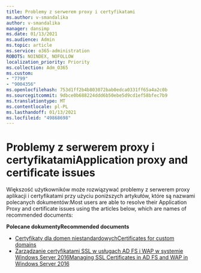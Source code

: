 ```yaml
---
title: Problemy z serwerem proxy i certyfikatami
ms.author: v-smandalika
author: v-smandalika
manager: dansimp
ms.date: 01/13/2021
ms.audience: Admin
ms.topic: article
ms.service: o365-administration
ROBOTS: NOINDEX, NOFOLLOW
localization_priority: Priority
ms.collection: Adm_O365
ms.custom:
- "7799"
- "9004356"
ms.openlocfilehash: 753d1ff2b4b803072bab0edca0331ff65a4a2c0b
ms.sourcegitcommit: 9dbce0b688224ddd6b50ebe5d9cd1ef58bfec7b9
ms.translationtype: MT
ms.contentlocale: pl-PL
ms.lasthandoff: 01/13/2021
ms.locfileid: "49868698"
---
```

# <a name="application-proxy-and-certificate-issues"></a><span data-ttu-id="c2d1e-102">Problemy z serwerem proxy i certyfikatami</span><span class="sxs-lookup"><span data-stu-id="c2d1e-102">Application proxy and certificate issues</span></span>

<span data-ttu-id="c2d1e-103">Większość użytkowników może rozwiązywać problemy z serwerem proxy aplikacji i certyfikatami przy użyciu poniższych artykułów, które są nazwami polecanych dokumentów:</span><span class="sxs-lookup"><span data-stu-id="c2d1e-103">Most users are able to resolve their Application Proxy and certificate issues using the articles below, which are names of recommended documents:</span></span>

<span data-ttu-id="c2d1e-104">**Polecane dokumenty**</span><span class="sxs-lookup"><span data-stu-id="c2d1e-104">**Recommended documents**</span></span>

- [<span data-ttu-id="c2d1e-105">Certyfikaty dla domen niestandardowych</span><span class="sxs-lookup"><span data-stu-id="c2d1e-105">Certificates for custom domains</span></span>](https://docs.microsoft.com/azure/active-directory/manage-apps/application-proxy-configure-custom-domain#certificates-for-custom-domains)
- [<span data-ttu-id="c2d1e-106">Zarządzanie certyfikatami SSL w usługach AD FS i WAP w systemie Windows Server 2016</span><span class="sxs-lookup"><span data-stu-id="c2d1e-106">Managing SSL Certificates in AD FS and WAP in Windows Server 2016</span></span>](https://docs.microsoft.com/windows-server/identity/ad-fs/operations/manage-ssl-certificates-ad-fs-wap)


